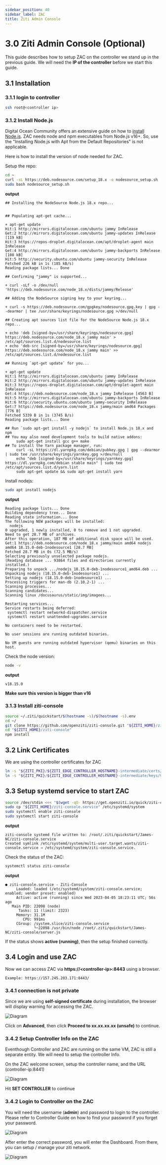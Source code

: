 ```yaml
---
sidebar_position: 40
sidebar_label: ZAC
title: Ziti Admin Console
---
```


# 3.0 Ziti Admin Console (Optional)

This guide describes how to setup ZAC on the controller we stand up in the previous guide. We will need the **IP of the controller** before we start this guide.

## 3.1 Installation
### 3.1.1 login to controller
```bash
ssh root@<controller ip>
```
### 3.1.2 Install Node.js
Digital Ocean Community offers an extensive guide on how to [install Node.js](https://www.digitalocean.com/community/tutorials/how-to-install-node-js-on-ubuntu-22-04). ZAC needs node and npm executables from Node.js v16+. So, use the "Installing Node.js with Apt from the Default Repositories" is not applicable. 

Here is how to install the version of node needed for ZAC.

Setup the repo:
```bash
cd ~
curl -sL https://deb.nodesource.com/setup_18.x -o nodesource_setup.sh
sudo bash nodesource_setup.sh
```

**output**
```
## Installing the NodeSource Node.js 18.x repo...


## Populating apt-get cache...

+ apt-get update
Hit:1 http://mirrors.digitalocean.com/ubuntu jammy InRelease
Get:2 http://mirrors.digitalocean.com/ubuntu jammy-updates InRelease [119 kB]
Hit:3 https://repos-droplet.digitalocean.com/apt/droplet-agent main InRelease
Get:4 http://mirrors.digitalocean.com/ubuntu jammy-backports InRelease [108 kB]
Hit:5 http://security.ubuntu.com/ubuntu jammy-security InRelease
Fetched 226 kB in 1s (185 kB/s)
Reading package lists... Done

## Confirming "jammy" is supported...

+ curl -sLf -o /dev/null 'https://deb.nodesource.com/node_18.x/dists/jammy/Release'

## Adding the NodeSource signing key to your keyring...

+ curl -s https://deb.nodesource.com/gpgkey/nodesource.gpg.key | gpg --dearmor | tee /usr/share/keyrings/nodesource.gpg >/dev/null

## Creating apt sources list file for the NodeSource Node.js 18.x repo...

+ echo 'deb [signed-by=/usr/share/keyrings/nodesource.gpg] https://deb.nodesource.com/node_18.x jammy main' > /etc/apt/sources.list.d/nodesource.list
+ echo 'deb-src [signed-by=/usr/share/keyrings/nodesource.gpg] https://deb.nodesource.com/node_18.x jammy main' >> /etc/apt/sources.list.d/nodesource.list

## Running `apt-get update` for you...

+ apt-get update
Hit:1 http://mirrors.digitalocean.com/ubuntu jammy InRelease
Hit:2 http://mirrors.digitalocean.com/ubuntu jammy-updates InRelease
Hit:3 https://repos-droplet.digitalocean.com/apt/droplet-agent main InRelease
Get:4 https://deb.nodesource.com/node_18.x jammy InRelease [4563 B]
Hit:5 http://mirrors.digitalocean.com/ubuntu jammy-backports InRelease
Hit:6 http://security.ubuntu.com/ubuntu jammy-security InRelease
Get:7 https://deb.nodesource.com/node_18.x jammy/main amd64 Packages [776 B]
Fetched 5339 B in 1s (3745 B/s)
Reading package lists... Done

## Run `sudo apt-get install -y nodejs` to install Node.js 18.x and npm
## You may also need development tools to build native addons:
     sudo apt-get install gcc g++ make
## To install the Yarn package manager, run:
     curl -sL https://dl.yarnpkg.com/debian/pubkey.gpg | gpg --dearmor | sudo tee /usr/share/keyrings/yarnkey.gpg >/dev/null
     echo "deb [signed-by=/usr/share/keyrings/yarnkey.gpg] https://dl.yarnpkg.com/debian stable main" | sudo tee /etc/apt/sources.list.d/yarn.list
     sudo apt-get update && sudo apt-get install yarn
```

Install nodejs:
```bash
sudo apt install nodejs
```
**output**
```
Reading package lists... Done
Building dependency tree... Done
Reading state information... Done
The following NEW packages will be installed:
  nodejs
0 upgraded, 1 newly installed, 0 to remove and 1 not upgraded.
Need to get 28.7 MB of archives.
After this operation, 187 MB of additional disk space will be used.
Get:1 https://deb.nodesource.com/node_18.x jammy/main amd64 nodejs amd64 18.15.0-deb-1nodesource1 [28.7 MB]
Fetched 28.7 MB in 0s (72.5 MB/s)
Selecting previously unselected package nodejs.
(Reading database ... 93864 files and directories currently installed.)
Preparing to unpack .../nodejs_18.15.0-deb-1nodesource1_amd64.deb ...
Unpacking nodejs (18.15.0-deb-1nodesource1) ...
Setting up nodejs (18.15.0-deb-1nodesource1) ...
Processing triggers for man-db (2.10.2-1) ...
Scanning processes...
Scanning candidates...
Scanning linux /docusaurus/static/img/imagees...

Restarting services...
Service restarts being deferred:
 systemctl restart networkd-dispatcher.service
 systemctl restart unattended-upgrades.service

No containers need to be restarted.

No user sessions are running outdated binaries.

No VM guests are running outdated hypervisor (qemu) binaries on this host.
```

Check the node version:
```bash
node -v
```

**output**
```
v18.15.0
```
**Make sure this version is bigger than v16**

### 3.1.3 Install ziti-console
```bash
source ~/.ziti/quickstart/$(hostname -s)/$(hostname -s).env
cd ~/
git clone https://github.com/openziti/ziti-console.git "${ZITI_HOME}/ziti-console"
cd "${ZITI_HOME}/ziti-console"
npm install
```

## 3.2 Link Certificates
We are using the controller certificates for ZAC

```bash
ln -s "${ZITI_PKI}/${ZITI_EDGE_CONTROLLER_HOSTNAME}-intermediate/certs/${ZITI_EDGE_CONTROLLER_HOSTNAME}-server.chain.pem" "${ZITI_HOME}/ziti-console/server.chain.pem"
ln -s "${ZITI_PKI}/${ZITI_EDGE_CONTROLLER_HOSTNAME}-intermediate/keys/${ZITI_EDGE_CONTROLLER_HOSTNAME}-server.key" "${ZITI_HOME}/ziti-console/server.key"
```

## 3.3 Setup systemd service to start ZAC
```bash
source /dev/stdin <<< "$(wget -qO- https://get.openziti.io/quick/ziti-cli-functions.sh)";createZacSystemdFile
sudo cp "${ZITI_HOME}/ziti-console.service" /etc/systemd/system
sudo systemctl enable ziti-console
sudo systemctl start ziti-console
```
**output**
```
ziti-console systemd file written to: /root/.ziti/quickstart/James-NC/ziti-console.service
Created symlink /etc/systemd/system/multi-user.target.wants/ziti-console.service → /etc/systemd/system/ziti-console.service.
```

Check the status of the ZAC:
```bash
systemctl status ziti-console
```
**output**
```
● ziti-console.service - Ziti-Console
     Loaded: loaded (/etc/systemd/system/ziti-console.service; enabled; vendor preset: enabled)
     Active: active (running) since Wed 2023-04-05 18:23:11 UTC; 56s ago
   Main PID: 22098 (node)
      Tasks: 11 (limit: 2323)
     Memory: 31.1M
        CPU: 991ms
     CGroup: /system.slice/ziti-console.service
             └─22098 /usr/bin/node /root/.ziti/quickstart/James-NC/ziti-console/server.js
```
If the status shows **active (running)**, then the setup finished correctly.

## 3.4 Login and use ZAC
Now we can access ZAC via **https://<controller-ip\>:8443** using a browser.
```
Example: https://157.245.203.171:8443/
```
### 3.4.1 connection is not private
Since we are using **self-signed certificate** during installation, the browser will display warning for accessing the ZAC.

![Diagram](/img/digital_ocean/ZAC1.jpg)

Click on **Advanced**, then click **Proceed to xx.xx.xx.xx (unsafe)** to continue.

### 3.4.2 Setup Controller Info on the ZAC

Eventhough Controller and ZAC are running on the same VM, ZAC is still a separate entity.  We will need to setup the controller Info.

On the ZAC welcome screen, setup the controller name, and the URL (controller-ip:8441)

![Diagram](/img/digital_ocean/ZAC2.jpg)

Hit **SET CONTROLLER** to continue

### 3.4.2 Login to Controller on the ZAC
You will need the username (**admin**) and password to login to the controller.  Please refer to Controller Guide on how to find your password if you forget your password.

![Diagram](/img/digital_ocean/ZAC3.jpg)

After enter the correct password, you will enter the Dashboard.  From there, you can setup / manage your ziti network.

![Diagram](/img/digital_ocean/ZAC4.jpg)
